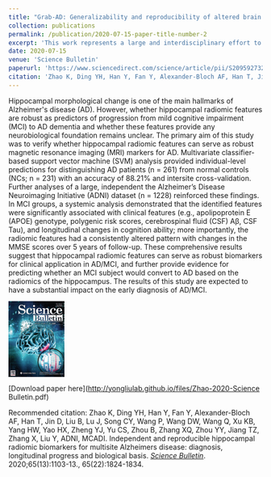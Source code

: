```yaml
---
title: "Grab‐AD: Generalizability and reproducibility of altered brain activity and diagnostic classification in Alzheimer's Disease"
collection: publications
permalink: /publication/2020-07-15-paper-title-number-2
excerpt: 'This work represents a large and interdisciplinary effort to develop and validate AD neuroimaging biomarkers. Utilizing large multisite neuroimaging datasets and radiomics profiles, the present study developed novel biomarkers that, to the best of our knowledge, are the first personalized, reproducible and scientifically interpretable biomarkers for AD. This systematic study highlights the presence of hippocampal textural abnormalities in AD and the possibility that textures can serve as neuroimaging biomarkers for AD for further clinical applications.'
date: 2020-07-15
venue: 'Science Bulletin'
paperurl: 'https://www.sciencedirect.com/science/article/pii/S2095927320302140'
citation: 'Zhao K, Ding YH, Han Y, Fan Y, Alexander-Bloch AF, Han T, Jin D, Liu B, Lu J, Song CY, Wang P, Wang DW, Wang Q, Xu KB, Yang HW, Yao HX, Zheng YJ, Yu CS, Zhou B, Zhang XQ, Zhou YY, Jiang TZ, Zhang X, Liu Y, ADNI,  MCADI. Independent and reproducible hippocampal radiomic biomarkers for multisite Alzheimers disease: diagnosis, longitudinal progress and biological basis. Science Bulletin. 2020;65(13):1103-13. '
---
```

Hippocampal morphological change is one of the main hallmarks of Alzheimer's disease (AD). However, whether hippocampal radiomic features are robust as predictors of progression from mild cognitive impairment (MCI) to AD dementia and whether these features provide any neurobiological foundation remains unclear. The primary aim of this study was to verify whether hippocampal radiomic features can serve as robust magnetic resonance imaging (MRI) markers for AD. Multivariate classifier-based support vector machine (SVM) analysis provided individual-level predictions for distinguishing AD patients (n = 261) from normal controls (NCs; n = 231) with an accuracy of 88.21% and intersite cross-validation. Further analyses of a large, independent the Alzheimer’s Disease Neuroimaging Initiative (ADNI) dataset (n = 1228) reinforced these findings. In MCI groups, a systemic analysis demonstrated that the identified features were significantly associated with clinical features (e.g., apolipoprotein E (APOE) genotype, polygenic risk scores, cerebrospinal fluid (CSF) Aβ, CSF Tau), and longitudinal changes in cognition ability; more importantly, the radiomic features had a consistently altered pattern with changes in the MMSE scores over 5 years of follow-up. These comprehensive results suggest that hippocampal radiomic features can serve as robust biomarkers for clinical application in AD/MCI, and further provide evidence for predicting whether an MCI subject would convert to AD based on the radiomics of the hippocampus. The results of this study are expected to have a substantial impact on the early diagnosis of AD/MCI.

<img src='/images/KunZhao_CSB_Cover.png' align="middle"><br/>

[Download paper here](http://yongliulab.github.io/files/Zhao-2020-Science Bulletin.pdf)

Recommended citation: Zhao K, Ding YH, Han Y, Fan Y, Alexander-Bloch AF, Han T, Jin D, Liu B, Lu J, Song CY, Wang P, Wang DW, Wang Q, Xu KB, Yang HW, Yao HX, Zheng YJ, Yu CS, Zhou B, Zhang XQ, Zhou YY, Jiang TZ, Zhang X, Liu Y, ADNI,  MCADI. Independent and reproducible hippocampal radiomic biomarkers for multisite Alzheimers disease: diagnosis, longitudinal progress and biological basis. [<i>Science Bulletin</i>](https://www.sciencedirect.com/journal/science-bulletin). 2020;65(13):1103-13., 65(22):1824-1834.
